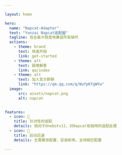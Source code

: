 ```yaml
---

layout: home

hero:
  name: "Napcat-Adapter"
  text: "Yunzai Napcat适配器"
  tagline: 旨在最大程度地兼容所有插件
  actions:
    - theme: brand
      text: 快速开始
      link: get-started
    - theme: alt
      text: 疑难解答
      link: qa/index
    - theme: alt
      text: 加入官方群聊
      link: "https://qm.qq.com/q/WuYpKfgWYw"
  image:
      src: assets/napcat.png
      alt: napcat
      

features:
  - icon: 💖
    title: 针对性的适配
    details: 相对于Onebotv11，对Napcat有独特的适配处理
  - icon: 🚀
    title: 启动迅速
    details: 无需繁琐配置，安装即用，支持锅巴配置

---
```


<Confetti />